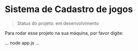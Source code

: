 <h1>Sistema de Cadastro de jogos</h1>

> Status do projeto: em desenvolvimento

Para rodar esse projeto na sua máquina, por favor digite:

...
node app.js
...
